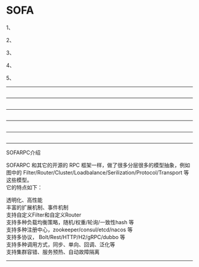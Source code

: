 # SOFA
  
1、[](#)  

2、[](#)  

3、[](#)  

4、[](#)  

5、[](#)  
  
  
---------------------------------------------------------------------------------------------------------------------  
## 


---------------------------------------------------------------------------------------------------------------------  
## 


---------------------------------------------------------------------------------------------------------------------  
## 


---------------------------------------------------------------------------------------------------------------------  
## 


---------------------------------------------------------------------------------------------------------------------  
## 

---------------------------------------------------------------------------------------------------------------------  

  
SOFARPC介绍  
  
SOFARPC 和其它的开源的 RPC 框架一样，做了很多分层很多的模型抽象，例如图中的 Filter/Router/Cluster/Loadbalance/Serilization/Protocol/Transport 等这些模型。  
它的特点如下：  
  
透明化、高性能  
丰富的扩展机制、事件机制  
支持自定义Filter和自定义Router  
支持多种负载均衡策略，随机/权重/轮询/一致性hash 等  
支持多种注册中心，zookeeper/consul/etcd/nacos 等  
支持多协议， Bolt/Rest/HTTP/H2/gRPC/dubbo 等  
支持多种调用方式，同步、单向、回调、泛化等  
支持集群容错、服务预热、自动故障隔离  
  
---------------------------------------------------------------------------------------------------------------------  
  

